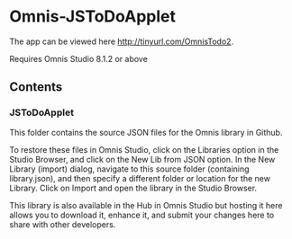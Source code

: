 # Omnis-JSToDoApplet
The app can be viewed here http://tinyurl.com/OmnisTodo2.

Requires Omnis Studio 8.1.2 or above

## Contents
### JSToDoApplet
This folder contains the source JSON files for the Omnis library in Github. 

To restore these files in Omnis Studio, click on the Libraries option in the Studio Browser, and click on the New Lib from JSON option. In the New Library (import) dialog, navigate to this source folder (containing library.json), and then specify a different folder or location for the new Library. Click on Import and open the library in the Studio Browser. 

This library is also available in the Hub in Omnis Studio but hosting it here allows you to download it, enhance it, and submit your changes here to share with other developers.
